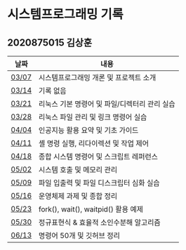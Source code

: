 # 시스템프로그래밍 기록
## 2020875015 김상훈


| 날짜                                                              | 내용                                |
| ----------------------------------------------------------------- | ----------------------------------- |
| [03/07](/0307/readme.md "03/07 readme.md")                         | 시스템프로그래밍 개론 및 프로젝트 소개 |
| [03/14](/0314/readme.md "03/14 readme.md")                         | 기록 없음                           |
| [03/21](/0321/readme.md "03/21 readme.md")                         | 리눅스 기본 명령어 및 파일/디렉터리 관리 실습 |
| [03/28](/0328/readme.md "03/28 readme.md")                         | 리눅스 파일 관리 및 링크 명령어 실습 |
| [04/04](/0404/readme.md "04/04 readme.md")                         | 인공지능 활용 요약 및 기초 가이드    |
| [04/11](/0411/readme.md "04/11 readme.md")                         | 셸 명령 실행, 리다이렉션 및 작업 제어  |
| [04/18](/0418/readme.md "04/18 readme.md")                         | 종합 시스템 명령어 및 스크립트 레퍼런스  |
| [05/02](/0502/readme.md "05/02 readme.md")                         | 시스템 호출 및 메모리 관리           |
| [05/09](/0509/readme.md "05/09 readme.md")                         | 파일 입출력 및 파일 디스크립터 심화 실습 |
| [05/16](/0516/readme.md "05/16 readme.md")                         | 운영체제 과제 및 종합 정리            |
| [05/23](/0523/readme.md "05/23 readme.md")                         | fork(), wait(), waitpid() 활용 예제  |
| [05/30](/0530/readme.md "05/30 readme.md")                         | 정규표현식 & 효율적 소인수분해 알고리즘 |
| [06/13](/0613 "0613")                                              | 명령어 50개 및 깃허브 정리 |

